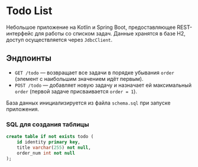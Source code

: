 # Todo List

Небольшое приложение на Kotlin и Spring Boot, предоставляющее REST-интерфейс для работы со списком задач. Данные хранятся в базе H2, доступ осуществляется через `JdbcClient`.

## Эндпоинты
- `GET /todo` — возвращает все задачи в порядке убывания `order` (элемент с наибольшим значением идёт первым).
- `POST /todo` — добавляет новую задачу и назначает ей максимальный `order` (первой задаче присваивается `order = 1`).

База данных инициализируется из файла `schema.sql` при запуске приложения.

### SQL для создания таблицы
```sql
create table if not exists todo (
    id identity primary key,
    title varchar(255) not null,
    order_num int not null
);
```

